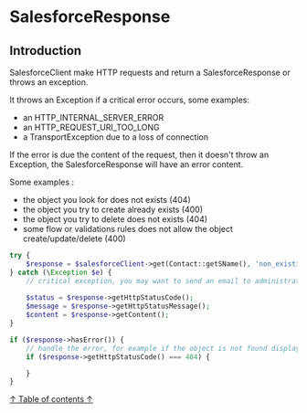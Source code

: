 SalesforceResponse
===

## Introduction

SalesforceClient make HTTP requests and return a SalesforceResponse or throws an exception.

It throws an Exception if a critical error occurs, some examples:
* an HTTP_INTERNAL_SERVER_ERROR
* an HTTP_REQUEST_URI_TOO_LONG
* a TransportException due to a loss of connection

If the error is due the content of the request, then it doesn't throw an Exception, the SalesforceResponse will have an error content.

Some examples :
* the object you look for does not exists (404)
* the object you try to create already exists (400)
* the object you try to delete does not exists (404)
* some flow or validations rules does not allow the object create/update/delete (400)

```php
try {
    $response = $salesforceClient->get(Contact::getSName(), 'non_existing_id');    
} catch (\Exception $e) {
    // critical exception, you may want to send an email to administrator
    
    $status = $response->getHttpStatusCode();
    $message = $response->getHttpStatusMessage();
    $content = $response->getContent();
}

if ($response->hasError()) {
    // handle the error, for example if the object is not found display a message to the end-user        
    if ($response->getHttpStatusCode() === 404) {

    }
}
```

[↑ Table of contents ↑](/doc/README.md)